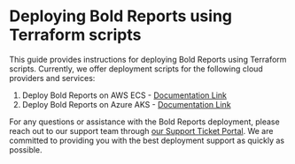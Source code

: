 # Deploying Bold Reports using Terraform scripts

This guide provides instructions for deploying Bold Reports using Terraform scripts. Currently, we offer deployment scripts for the following cloud providers and services:
 1. Deploy Bold Reports on AWS ECS - [Documentation Link](./aws-ecs/README.md)
 2. Deploy Bold Reports on Azure AKS - [Documentation Link](./azure-aks/README.md)

For any questions or assistance with the Bold Reports deployment, please reach out to our support team through [our Support Ticket Portal](https://support.boldreports.com/). We are committed to providing you with the best deployment support as quickly as possible.
